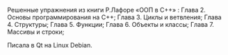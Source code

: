 Решенные упражнения из книги Р.Лафоре «ООП в С++» :
Глава 2. Основы программирования на С++;
Глава 3. Циклы и ветвления;
Глава 4. Структуры;
Глава 5. Функции;
Глава 6. Объекты и классы;
Глава 7. Массивы и строки;

Писала в Qt на Linux Debian.

